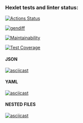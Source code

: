 ### Hexlet tests and linter status:
[![Actions Status](https://github.com/olya889/frontend-project-46/workflows/hexlet-check/badge.svg)](https://github.com/olya889/frontend-project-46/actions)

[![gendiff](https://github.com/olya889/frontend-project-46/actions/workflows/gendiff.yml/badge.svg)](https://github.com/olya889/frontend-project-46/actions/workflows/gendiff.yml)

[![Maintainability](https://api.codeclimate.com/v1/badges/3acdf5dae7c83ab1953c/maintainability)](https://codeclimate.com/github/olya889/frontend-project-46/maintainability)

[![Test Coverage](https://api.codeclimate.com/v1/badges/3acdf5dae7c83ab1953c/test_coverage)](https://codeclimate.com/github/olya889/frontend-project-46/test_coverage)

#### JSON
[![asciicast](https://asciinema.org/a/XWZ7yLW9xwfEQ5W5llqIV6wre.svg)](https://asciinema.org/a/XWZ7yLW9xwfEQ5W5llqIV6wre)

#### YAML
[![asciicast](https://asciinema.org/a/9wVumQR1EkZf3q9aO6kBgtYIk.svg)](https://asciinema.org/a/9wVumQR1EkZf3q9aO6kBgtYIk)

#### NESTED FILES

[![asciicast](https://asciinema.org/a/596086.svg)](https://asciinema.org/a/596086)

